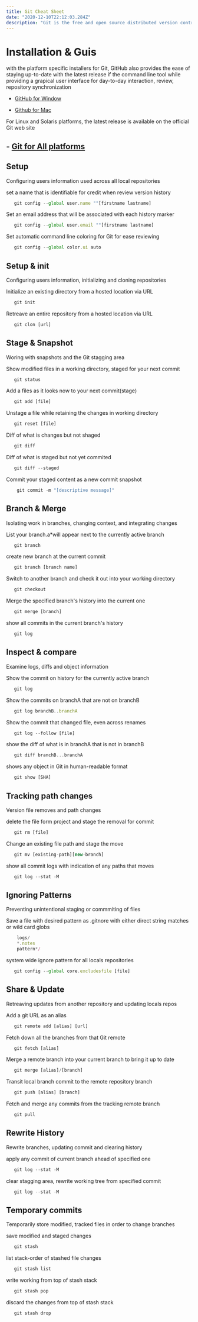 ```yaml
---
title: Git Cheat Sheet
date: "2020-12-10T22:12:03.284Z"
description: "Git is the free and open source distributed version control system that's responsible for everything in github related that happens locally on your computer. The cheat sheet features the most important and commonly used Git commands for easy reference"
---
```


# Installation & Guis
 with the platform specific installers for Git, GitHub also provides the ease of staying up-to-date with the latest release if the command line tool while providing  a grapical user interface for day-to-day interaction, review, repository synchronization

 - [GitHub for Window](http://windows.github.com)

 - [Github for Mac](http://mac.github.com)

 For Linux and Solaris platforms, the latest release is available on the official Git web site

 ## - [Git for All platforms](http://git-scm.com)
 
 ## Setup

Configuring users information used across all 
local repositories

set a name that is identifiable for credit when review version history

```javascript
   git config --global user.name ""[firstname lastname]
```

Set an email address that will be associated with each history marker

```javascript
   git config --global user.email ""[firstname lastname]
```

Set automatic command line coloring for Git for ease reviewing


```javascript
   git config --global color.ui auto

```

## Setup & init

Configuring users information, initializing and cloning repositories

Initialize an existing directory from a hosted location via URL

```javascript
   git init

```

Retreave an entire repository from a hosted location via URL

```javascript
   git clon [url]

```

## Stage & Snapshot

Woring with snapshots and the Git stagging area

Show modified files in a working directory, staged for your next commit

```javascript
   git status

```

Add a files as it looks now to your next commit(stage)

```javascript
   git add [file]

```

Unstage a file while retaining the changes  in working directory

```javascript
   git reset [file]
```

Diff of what is changes but not shaged

```javascript
   git diff

```

Diff of what is staged but not yet commited

```javascript
   git diff --staged

```

Commit your staged content as a new commit snapshot

```javascript
    git commit -m "[descriptive message]"

```

## Branch & Merge

Isolating work in branches, changing context, and integrating changes

List your branch.a*will appear next to the currently active branch

```javascript
   git branch

```

create new branch at the current commit

```javascript
   git branch [branch name]

```

Switch to another branch and check it out into your working directory

```javascript
   git checkout

```

Merge the specified branch's history into the current one

```javascript
   git merge [branch]

```

show all commits in the current branch's history

```javascript
   git log

```

## Inspect & compare
Examine logs, diffs and object information

Show the commit on history for the currently active branch

```javascript
   git log

```

Show the commits on branchA that are not on branchB

```javascript
   git log branchB..branchA

```

Show the commit that changed file, even across renames

```javascript
   git log --follow [file]

```
 show the diff of what is in branchA that is not in branchB

```javascript
   git diff branchB...branchA

```

shows any object in Git in human-readable format

```javascript
   git show [SHA]

```

## Tracking path changes
Version file removes and path changes

delete the file form project and stage the removal for commit

```javascript
   git rm [file]

```

Change an existing file path and stage the move

```javascript
   git mv [existing-path][new-branch]

```

show all commit logs with indication of any paths that moves

```javascript
   git log --stat -M

```

## Ignoring Patterns

Preventing unintentional staging or commmiting of files

Save a file with desired pattern as .gitnore with either direct string matches or wild card globs

```javascript
    logs/
    *.notes
    pattern*/
```

system wide ignore pattern for all locals repositories

```javascript
   git config --global core.excludesfile [file]

```

## Share & Update 
Retreaving updates from another repository and updating locals repos

Add a git URL as an alias

```javascript
   git remote add [alias] [url]

```

Fetch down all the branches from that Git remote

```javascript
   git fetch [alias]

```

Merge a remote branch into your current branch to bring it up to date 

```javascript
   git merge [alias]/[branch]

```

Transit local branch commit to the remote repository branch

```javascript
   git push [alias] [branch]

```

Fetch and merge any commits from the tracking remote branch
```javascript
   git pull

```

## Rewrite History

Rewrite branches, updating commit and clearing history

apply any commit of current branch ahead of specified one

```javascript
   git log --stat -M

```

clear stagging area, rewrite working tree from specified commit

```javascript
   git log --stat -M

```

## Temporary commits 

Temporarily store modified, tracked files in order to change branches

save modified and staged changes

```javascript
   git stash

```
list stack-order of  stashed file changes 

```javascript
   git stash list

```

write working from top of stash stack

```javascript
   git stash pop

```

discard the changes from top of stash stack

```javascript
   git stash drop

```
 

